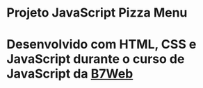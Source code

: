 <h1>Projeto JavaScript Pizza Menu<h1>

Desenvolvido com HTML, CSS e JavaScript durante o curso de JavaScript da [B7Web](https://alunos.b7web.com.br/)

